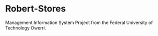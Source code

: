 # Robert-Stores
Management Information System Project from the Federal University of Technology Owerri. 
